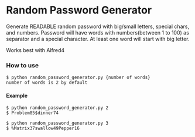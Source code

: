 # Random Password Generator

Generate READABLE random password with big/small letters, special chars, and numbers. Password will have words with numbers(between 1 to 100) as separator and a special character. At least one word will start with big letter.

Works best with Alfred4

### How to use
```
$ python random_password_generator.py {number of words}
number of words is 2 by default
```

#### Example

```
$ python random_password_generator.py 2
$ Problem85$dinner74
```

```
$ python random_password_generator.py 3
$ %Matrix37swallow49Pepper16
```
